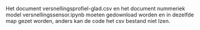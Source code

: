 Het document versnellingsprofiel-glad.csv en het document nummeriek model versnellingssensor.ipynb moeten gedownload worden en in dezelfde map gezet worden, anders kan de code het csv bestand niet lzen.
